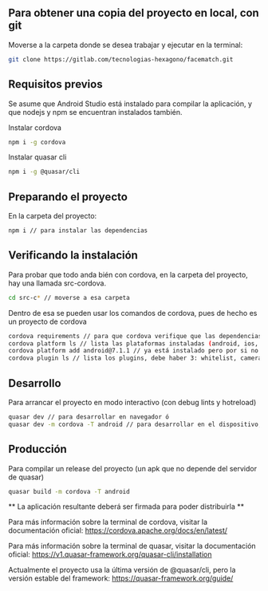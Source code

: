 ## Para obtener una copia del proyecto en local, con git
Moverse a la carpeta donde se desea trabajar y ejecutar en la terminal:
``` bash
git clone https://gitlab.com/tecnologias-hexagono/facematch.git
```

## Requisitos previos
Se asume que Android Studio está instalado para compilar la aplicación, y que nodejs y npm se encuentran instalados también.


Instalar cordova
``` bash
npm i -g cordova
```

Instalar quasar cli
``` bash
npm i -g @quasar/cli
```

## Preparando el proyecto
En la carpeta del proyecto:
``` bash
npm i // para instalar las dependencias
```

## Verificando la instalación
Para probar que todo anda bién con cordova, en la carpeta del proyecto, hay una llamada src-cordova.
``` bash
cd src-c* // moverse a esa carpeta
```

Dentro de esa se pueden usar los comandos de cordova, pues de hecho es un proyecto de cordova
``` bash
cordova requirements // para que cordova verifique que las dependencias del proyecto están instaladas y configuradas
cordova platform ls // lista las plataformas instaladas (android, ios, etc)
cordova platform add android@7.1.1 // ya está instalado pero por si no lo estuviera
cordova plugin ls // lista los plugins, debe haber 3: whitelist, camerastream y android-permissions
```

## Desarrollo
Para arrancar el proyecto en modo interactivo (con debug lints y hotreload)
``` bash
quasar dev // para desarrollar en navegador ó
quasar dev -m cordova -T android // para desarrollar en el dispositivo, se puede agregar -D para forzar a iniciar en un dispositivo físico
```

## Producción
Para compilar un release del proyecto (un apk que no depende del servidor de quasar)
``` bash
quasar build -m cordova -T android
```
** La aplicación resultante deberá ser firmada para poder distribuirla **


Para más información sobre la terminal de cordova, visitar la documentación oficial:
https://cordova.apache.org/docs/en/latest/

Para más información sobre la terminal de quasar, visitar la documentación oficial:
https://v1.quasar-framework.org/quasar-cli/installation

Actualmente el proyecto usa la última versión de @quasar/cli, pero la versión estable del framework:
https://quasar-framework.org/guide/
